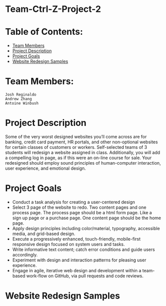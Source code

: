 # Team-Ctrl-Z-Project-2


# Table of Contents:
- [Team Members](#team-members)
- [Project Description](#project-description)
- [Project Goals](#project-goals)
- [Website Redesign Samples](#website-redesign-samples)

# Team Members:
```
Josh Reginaldo
Andrew Zhang
Antoine Winbush
```

# Project Description
Some of the very worst designed websites you’ll come across are for banking, credit card payment, 
HR portals, and other non-optional websites for certain classes of customers or workers. Self-selected teams of 3 
students will redesign a website assigned in class. Additionally, you will add a compelling log in page, 
as if this were an on-line course for sale. Your redesigned should employ sound principles of 
human-computer interaction, user experience, and emotional design.

# Project Goals
- Conduct a task analysis for creating a user-centered design
- Select 3 page of the website to redo. Two content pages and one process page. 
  The process page should be a html form page. Like a sign up page or a purchase page. 
  One content page should be the home page.
- Apply design principles including color/material, typography, accessible media, and grid-based design.
- Execute a progressively enhanced, touch-friendly, mobile-first responsive design focused on system users and tasks.
- Write informative text content; catch error conditions and guide users accordingly.
- Experiment with design and interaction patterns for pleasing user experience.
- Engage in agile, iterative web design and development within a team-based work-flow on GitHub, via pull requests and code reviews.

# Website Redesign Samples